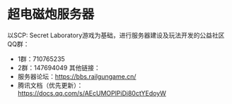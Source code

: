 # 超电磁炮服务器
以SCP: Secret Laboratory游戏为基础，进行服务器建设及玩法开发的公益社区
QQ群：
  - 1群：710765235
  - 2群：147694049
其他链接：
  - 服务器论坛：https://bbs.railgungame.cn/
  - 腾讯文档（优先更新）：https://docs.qq.com/s/AEcUMOPlPiDi80ctYEdoyW
